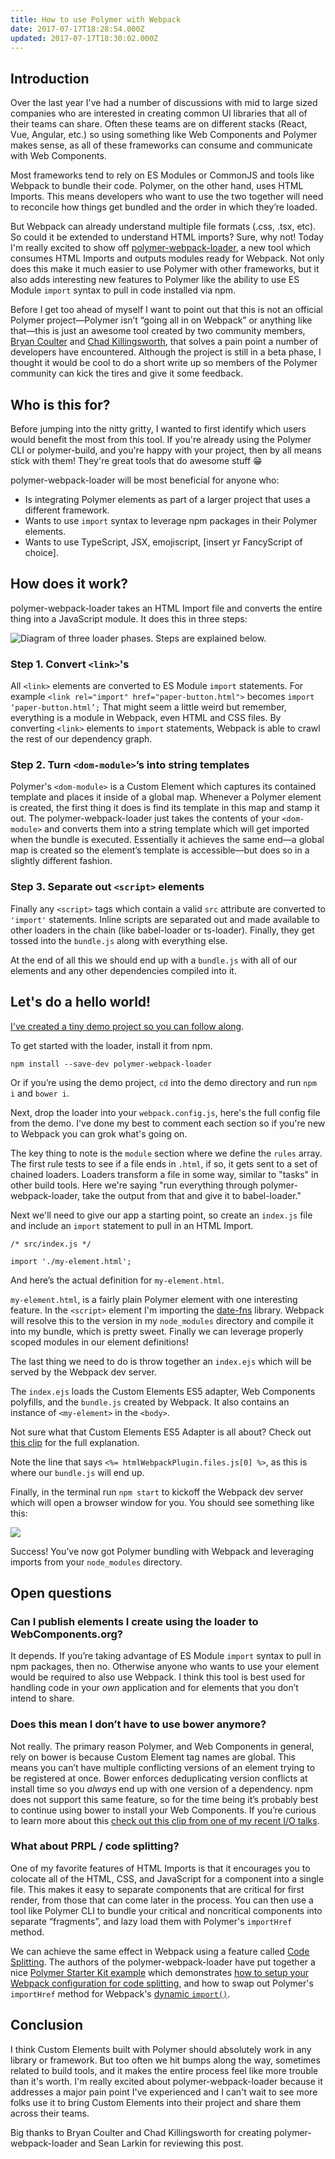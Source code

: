 ```yaml
---
title: How to use Polymer with Webpack
date: 2017-07-17T18:28:54.000Z
updated: 2017-07-17T18:30:02.000Z
---
```


## Introduction

Over the last year I've had a number of discussions with mid to large sized companies who are interested in creating common UI libraries that all of their teams can share. Often these teams are on different stacks (React, Vue, Angular, etc.) so using something like Web Components and Polymer makes sense, as all of these frameworks can consume and communicate with Web Components.

Most frameworks tend to rely on ES Modules or CommonJS and tools like Webpack to bundle their code. Polymer, on the other hand, uses HTML Imports. This means developers who want to use the two together will need to reconcile how things get bundled and the order in which they’re loaded.

But Webpack can already understand multiple file formats (.css, .tsx, etc). So could it be extended to understand HTML imports? Sure, why not! Today I'm really excited to show off [polymer-webpack-loader](https://github.com/webpack-contrib/polymer-webpack-loader), a new tool which consumes HTML Imports and outputs modules ready for Webpack. Not only does this make it much easier to use Polymer with other frameworks, but it also adds interesting new features to Polymer like the ability to use ES Module `import` syntax to pull in code installed via npm.

Before I get too ahead of myself I want to point out that this is not an official Polymer project—Polymer isn’t “going all in on Webpack” or anything like that—this is just an awesome tool created by two community members, [Bryan Coulter](https://github.com/bryandcoulter) and [Chad Killingsworth](https://github.com/ChadKillingsworth), that solves a pain point a number of developers have encountered. Although the project is still in a beta phase, I thought it would be cool to do a short write up so members of the Polymer community can kick the tires and give it some feedback.

## Who is this for?

Before jumping into the nitty gritty, I wanted to first identify which users would benefit the most from this tool. If you're already using the Polymer CLI or polymer-build, and you're happy with your project, then by all means stick with them! They're great tools that do awesome stuff 😁

polymer-webpack-loader will be most beneficial for anyone who:

- Is integrating Polymer elements as part of a larger project that uses a different framework.
- Wants to use `import` syntax to leverage npm packages in their Polymer elements.
- Wants to use TypeScript, JSX, emojiscript, [insert yr FancyScript of choice].

## How does it work?

polymer-webpack-loader takes an HTML Import file and converts the entire thing into a JavaScript module. It does this in three steps:

![Diagram of three loader phases. Steps are explained below.](/images/2017/07/Blog---7-1.png)

### Step 1. Convert `<link>`'s

All `<link>` elements are converted to ES Module `import` statements. For example `<link rel="import" href="paper-button.html">` becomes `import ‘paper-button.html’;` That might seem a little weird but remember, everything is a module in Webpack, even HTML and CSS files. By converting `<link>` elements to `import` statements, Webpack is able to crawl the rest of our dependency graph.

### Step 2. Turn `<dom-module>`’s into string templates

Polymer's `<dom-module>` is a Custom Element which captures its contained template and places it inside of a global map. Whenever a Polymer element is created, the first thing it does is find its template in this map and stamp it out. The polymer-webpack-loader just takes the contents of your `<dom-module>` and converts them into a string template which will get imported when the bundle is executed. Essentially it achieves the same end—a global map is created so the element’s template is accessible—but does so in a slightly different fashion.

### Step 3. Separate out `<script>` elements

Finally any `<script>` tags which contain a valid `src` attribute are converted to `'import'` statements. Inline scripts are separated out and made available to other loaders in the chain (like babel-loader or ts-loader). Finally, they get tossed into the `bundle.js` along with everything else.

At the end of all this we should end up with a `bundle.js` with all of our elements and any other dependencies compiled into it.

## Let's do a hello world!

[I've created a tiny demo project so you can follow along](https://github.com/webpack-contrib/polymer-webpack-loader/tree/master/demo).

To get started with the loader, install it from npm.

`npm install --save-dev polymer-webpack-loader`

Or if you’re using the demo project, `cd` into the demo directory and run `npm i` and `bower i`.

Next, drop the loader into your `webpack.config.js`, here's the full config file from the demo. I've done my best to comment each section so if you're new to Webpack you can grok what's going on.

The key thing to note is the `module` section where we define the `rules` array. The first rule tests to see if a file ends in `.html`, if so, it gets sent to a set of chained loaders. Loaders transform a file in some way, similar to "tasks" in other build tools. Here we're saying "run everything through polymer-webpack-loader, take the output from that and give it to babel-loader."

Next we'll need to give our app a starting point, so create an `index.js` file and include an `import` statement to pull in an HTML Import.

    /* src/index.js */
    
    import './my-element.html';
    

And here’s the actual definition for `my-element.html`.

`my-element.html`, is a fairly plain Polymer element with one interesting feature. In the `<script>` element I'm importing the [date-fns](https://date-fns.org/) library. Webpack will resolve this to the version in my `node_modules` directory and compile it into my bundle, which is pretty sweet. Finally we can leverage properly scoped modules in our element definitions!

The last thing we need to do is throw together an `index.ejs` which will be served by the Webpack dev server.

The `index.ejs` loads the Custom Elements ES5 adapter, Web Components polyfills, and the `bundle.js` created by Webpack. It also contains an instance of `<my-element>` in the `<body>`.

Not sure what that Custom Elements ES5 Adapter is all about? Check out [this clip](https://youtu.be/Ucq9F-7Xp8I?t=7m56s) for the full explanation.

Note the line that says `<%= htmlWebpackPlugin.files.js[0] %>`, as this is where our `bundle.js` will end up.

Finally, in the terminal run `npm start` to kickoff the Webpack dev server which will open a browser window for you. You should see something like this:

![](/images/2017/07/Screen-Shot-2017-07-13-at-4.38.28-PM.png)

Success! You’ve now got Polymer bundling with Webpack and leveraging imports from your `node_modules` directory.

## Open questions

### Can I publish elements I create using the loader to WebComponents.org?

It depends. If you’re taking advantage of ES Module `import` syntax to pull in npm packages, then no. Otherwise anyone who wants to use your element would be required to also use Webpack. I think this tool is best used for handling code in your *own* application and for elements that you don’t intend to share.

### Does this mean I don’t have to use bower anymore?

Not really. The primary reason Polymer, and Web Components in general, rely on bower is because Custom Element tag names are global. This means you can’t have multiple conflicting versions of an element trying to be registered at once. Bower enforces deduplicating version conflicts at install time so you *always* end up with one version of a dependency. npm does not support this same feature, so for the time being it’s probably best to continue using bower to install your Web Components. If you’re curious to learn more about this [check out this clip from one of my recent I/O talks](https://www.youtube.com/watch?v=Ucq9F-7Xp8I&amp;feature=youtu.be&amp;t=31m16s).

### What about PRPL / code splitting?

One of my favorite features of HTML Imports is that it encourages you to colocate all of the HTML, CSS, and JavaScript for a component into a single file. This makes it easy to separate components that are critical for first render, from those that can come later in the process. You can then use a tool like Polymer CLI to bundle your critical and noncritical components into separate “fragments”, and lazy load them with Polymer's `importHref` method.

We can achieve the same effect in Webpack using a feature called [Code Splitting](https://webpack.js.org/guides/code-splitting/). The authors of the polymer-webpack-loader have put together a nice [Polymer Starter Kit example](https://github.com/Banno/polymer-2-starter-kit-webpack) which demonstrates [how to setup your Webpack configuration for code splitting](https://github.com/Banno/polymer-2-starter-kit-webpack/blob/master/webpack.config.js#L9), and how to swap out Polymer's `importHref` method for Webpack's [dynamic `import()`](https://github.com/Banno/polymer-2-starter-kit-webpack/blob/master/src/my-app.html#L127-L138).

## Conclusion

I think Custom Elements built with Polymer should absolutely work in any library or framework. But too often we hit bumps along the way, sometimes related to build tools, and it makes the entire process feel like more trouble than it's worth. I'm really excited about polymer-webpack-loader because it addresses a major pain point I've experienced and I can't wait to see more folks use it to bring Custom Elements into their project and share them across their teams.

Big thanks to Bryan Coulter and Chad Killingsworth for creating polymer-webpack-loader and Sean Larkin for reviewing this post.
